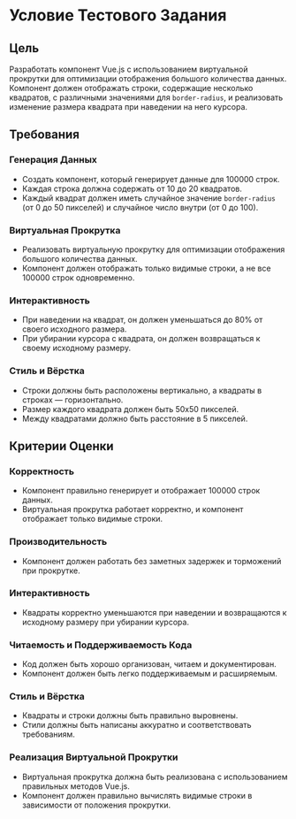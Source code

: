 # Условие Тестового Задания

## Цель

Разработать компонент Vue.js с использованием виртуальной прокрутки для оптимизации отображения большого количества данных. Компонент должен отображать строки, содержащие несколько квадратов, с различными значениями для `border-radius`, и реализовать изменение размера квадрата при наведении на него курсора.

## Требования

### Генерация Данных

- Создать компонент, который генерирует данные для 100000 строк.
- Каждая строка должна содержать от 10 до 20 квадратов.
- Каждый квадрат должен иметь случайное значение `border-radius` (от 0 до 50 пикселей) и случайное число внутри (от 0 до 100).

### Виртуальная Прокрутка

- Реализовать виртуальную прокрутку для оптимизации отображения большого количества данных.
- Компонент должен отображать только видимые строки, а не все 100000 строк одновременно.

### Интерактивность

- При наведении на квадрат, он должен уменьшаться до 80% от своего исходного размера.
- При убирании курсора с квадрата, он должен возвращаться к своему исходному размеру.

### Стиль и Вёрстка

- Строки должны быть расположены вертикально, а квадраты в строках — горизонтально.
- Размер каждого квадрата должен быть 50x50 пикселей.
- Между квадратами должно быть расстояние в 5 пикселей.

## Критерии Оценки

### Корректность

- Компонент правильно генерирует и отображает 100000 строк данных.
- Виртуальная прокрутка работает корректно, и компонент отображает только видимые строки.

### Производительность

- Компонент должен работать без заметных задержек и торможений при прокрутке.

### Интерактивность

- Квадраты корректно уменьшаются при наведении и возвращаются к исходному размеру при убирании курсора.

### Читаемость и Поддерживаемость Кода

- Код должен быть хорошо организован, читаем и документирован.
- Компонент должен быть легко поддерживаемым и расширяемым.

### Стиль и Вёрстка

- Квадраты и строки должны быть правильно выровнены.
- Стили должны быть написаны аккуратно и соответствовать требованиям.

### Реализация Виртуальной Прокрутки

- Виртуальная прокрутка должна быть реализована с использованием правильных методов Vue.js.
- Компонент должен правильно вычислять видимые строки в зависимости от положения прокрутки.
